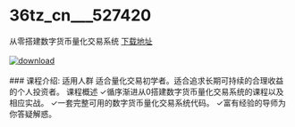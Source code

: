 # 36tz_cn___527420
从零搭建数字货币量化交易系统
[下载地址](http://www.36tz.cn/article/527420 "下载地址")
<br/></br>[![download](http://36tz.cn/muke_img/2019_09_2-108-300x167.png "下载地址")](http://www.36tz.cn/article/527420 "下载地址")
<br/></br>### 课程介绍:
适用人群
适合量化交易初学者。适合追求长期可持续的合理收益的个人投资者。
课程概述
✓循序渐进从0搭建数字货币量化交易系统的课程以及相应实战。
✓一套完整可用的数字货币量化交易系统代码。
✓富有经验的导师为你答疑解惑。


